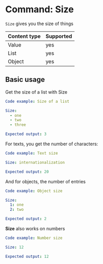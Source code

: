 # Command: Size

`Size` gives you the size of things

| Content type | Supported |
|--------------|-----------|
| Value        | yes       |
| List         | yes       |
| Object       | yes       |

## Basic usage

Get the size of a list with Size

```yaml
Code example: Size of a list

Size:
  - one
  - two
  - three

Expected output: 3
```

For texts, you get the number of characters:

```yaml
Code example: Text size

Size: internationalization

Expected output: 20
```

And for objects, the number of entries

```yaml
Code example: Object size

Size:
  1: one
  2: two

Expected output: 2
```

**Size** also works on numbers

```yaml
Code example: Number size

Size: 12

Expected output: 12
```
